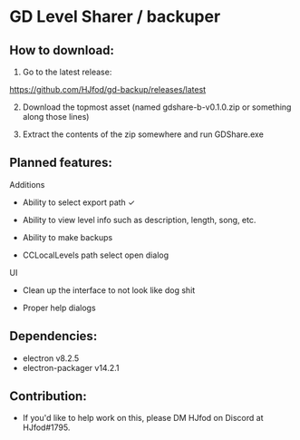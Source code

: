 # GD Level Sharer / backuper

## How to download:

1. Go to the latest release:

https://github.com/HJfod/gd-backup/releases/latest

2. Download the topmost asset (named gdshare-b-v0.1.0.zip or something along those lines)

3. Extract the contents of the zip somewhere and run GDShare.exe

## Planned features:

Additions

 * Ability to select export path ✓

 * Ability to view level info such as description, length, song, etc.

 * Ability to make backups

 * CCLocalLevels path select open dialog

UI

 * Clean up the interface to not look like dog shit

 * Proper help dialogs

## Dependencies:

 * electron v8.2.5
 * electron-packager v14.2.1

## Contribution:

 * If you'd like to help work on this, please DM HJfod on Discord at HJfod#1795.